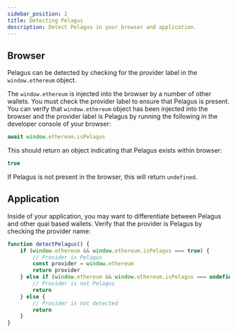```yaml
---
sidebar_position: 2
title: Detecting Pelagus
description: Detect Pelagus in your browser and application.
---
```


## Browser

Pelagus can be detected by checking for the provider label in the `window.ethereum` object.

The `window.ethereum` is injected into the browser by a number of other wallets. You must check the provider label to ensure that Pelagus is present. You can verify that `window.ethereum` object has been injected into the browser and the provider label is Pelagus by running the following in the developer console of your browser:

```js
await window.ethereum.isPelagus
```

This should return an object indicating that Pelagus exists within browser:

```js
true
```

If Pelagus is not present in the browser, this will return `undefined`.

## Application

Inside of your application, you may want to differentiate between Pelagus and other quai based wallets. Verify that the provider is Pelagus by checking the provider name:

```js
function detectPelagus() {
	if (window.ethereum && window.ethereum.isPelagus === true) {
		// Provider is Pelagus
		const provider = window.ethereum
		return provider
	} else if (window.ethereum && window.ethereum.isPelagus === undefined) {
		// Provider is not Pelagus
		return
	} else {
		// Provider is not detected
		return
	}
}
```
